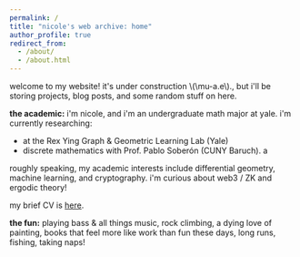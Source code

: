 ```yaml
---
permalink: /
title: "nicole's web archive: home"
author_profile: true
redirect_from: 
  - /about/
  - /about.html
---
```


welcome to my website! it's under construction \\(\mu-a.e\\)., but i'll be storing projects, blog posts, and some random stuff on here.

**the academic:** i'm nicole, and i'm an undergraduate math major at yale. i'm currently researching:
* at the Rex Ying Graph & Geometric Learning Lab (Yale)
* discrete mathematics with Prof. Pablo Soberón (CUNY Baruch). a

roughly speaking, my academic interests include differential geometry, machine learning, and cryptography. i'm curious about web3 / ZK and ergodic theory!

my brief CV is [here](cv/ "cv").

**the fun:** playing bass & all things music, rock climbing, a dying love of painting, books that feel more like work than fun these days, long runs, fishing, taking naps!